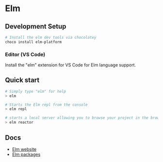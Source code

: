 # Elm

## Development Setup
```powershell
# Install the elm dev tools via chocolatey
choco install elm-platform
```

### Editor (VS Code)

Install the "elm" extension for VS Code for Elm language support.

## Quick start

```powershell
# Simply type "elm" for help
> elm 

# Starts the Elm repl from the console
> elm repl 

# starts a local server allowing you to browse your project in the browser
> elm reactor
```

## Docs
* [Elm website](https://elm-lang.org)
* [Elm packages](https://package.elm-lang.org/)   